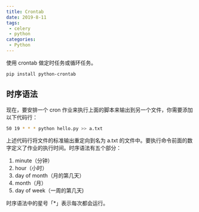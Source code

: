 ```yaml
---
title: Crontab
date: 2019-8-11
tags:
 - celery
 - python 
categories:
 - Python
---
```


使用 crontab 做定时任务或循环任务。

```bash
pip install python-crontab
```

## 时序语法

现在，要安排一个 cron 作业来执行上面的脚本来输出到另一个文件，你需要添加以下代码行：

```bash
50 19 * * * python hello.py >> a.txt
```

上述代码行将文件的标准输出重定向到名为 a.txt 的文件中。要执行命令前面的数字定义了作业的执行时间。时序语法有五个部分：

1. minute（分钟）
2. hour（小时）
3. day of month（月的第几天）
4. month（月）
5. day of week（一周的第几天)

时序语法中的星号「*」表示每次都会运行。

